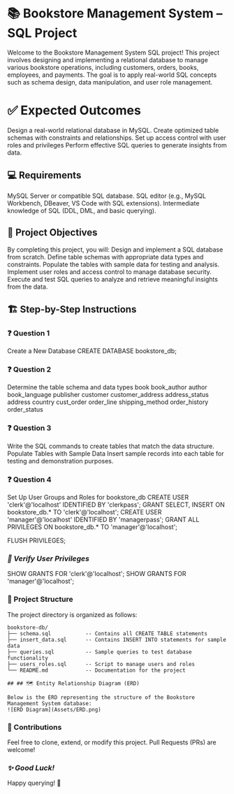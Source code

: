 # 📚 Bookstore Management System – SQL Project

Welcome to the Bookstore Management System SQL project! This project involves designing and implementing a relational database to manage various bookstore operations, including customers, orders, books, employees, and payments. The goal is to apply real-world SQL concepts such as schema design, data manipulation, and user role management.

# ✅ Expected Outcomes

Design a real-world relational database in MySQL.
Create optimized table schemas with constraints and relationships.
Set up access control with user roles and privileges
Perform effective SQL queries to generate insights from data.

## 💻 Requirements

MySQL Server or compatible SQL database.
SQL editor (e.g., MySQL Workbench, DBeaver, VS Code with SQL extensions).
Intermediate knowledge of SQL (DDL, DML, and basic querying).

## 🎯 Project Objectives

By completing this project, you will:
Design and implement a SQL database from scratch.
Define table schemas with appropriate data types and constraints.
Populate the tables with sample data for testing and analysis.
Implement user roles and access control to manage database security.
Execute and test SQL queries to analyze and retrieve meaningful insights from the data.

## 🏗️ Step-by-Step Instructions

### ❓ Question 1
Create a New Database
CREATE DATABASE bookstore_db;

### ❓ Question 2

Determine the table schema and data types
book
book_author
author
book_language
publisher
customer
customer_address
address_status
address
country
cust_order
order_line
shipping_method
order_history
order_status

### ❓ Question 3
Write the SQL commands to create tables that match the data structure.
Populate Tables with Sample Data
Insert sample records into each table for testing and demonstration purposes.

### ❓ Question 4
Set Up User Groups and Roles for bookstore_db
CREATE USER 'clerk'@'localhost' IDENTIFIED BY 'clerkpass';
GRANT SELECT, INSERT ON bookstore_db.* TO 'clerk'@'localhost';
CREATE USER 'manager'@'localhost' IDENTIFIED BY 'managerpass';
GRANT ALL PRIVILEGES ON bookstore_db.* TO 'manager'@'localhost';

FLUSH PRIVILEGES;

### *📃 Verify User Privileges*
SHOW GRANTS FOR 'clerk'@'localhost';
SHOW GRANTS FOR 'manager'@'localhost';

### 📂 Project Structure
The project directory is organized as follows:
```
bookstore-db/
├── schema.sql           -- Contains all CREATE TABLE statements
├── insert_data.sql      -- Contains INSERT INTO statements for sample data
├── queries.sql          -- Sample queries to test database functionality
├── users_roles.sql      -- Script to manage users and roles
└── README.md            -- Documentation for the project

## ## 🗺️ Entity Relationship Diagram (ERD)

Below is the ERD representing the structure of the Bookstore Management System database:
![ERD Diagram](Assets/ERD.png)

```

### 🙌 Contributions
Feel free to clone, extend, or modify this project. Pull Requests (PRs) are welcome!

### *✨ Good Luck!*
 Happy querying! 🚀          




